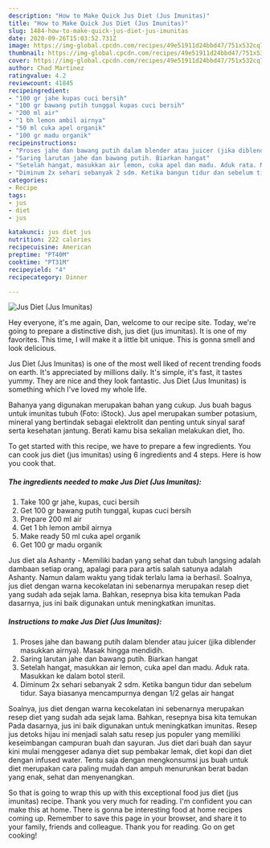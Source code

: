 ```yaml
---
description: "How to Make Quick Jus Diet (Jus Imunitas)"
title: "How to Make Quick Jus Diet (Jus Imunitas)"
slug: 1484-how-to-make-quick-jus-diet-jus-imunitas
date: 2020-09-26T15:03:52.731Z
image: https://img-global.cpcdn.com/recipes/49e51911d24bbd47/751x532cq70/jus-diet-jus-imunitas-foto-resep-utama.jpg
thumbnail: https://img-global.cpcdn.com/recipes/49e51911d24bbd47/751x532cq70/jus-diet-jus-imunitas-foto-resep-utama.jpg
cover: https://img-global.cpcdn.com/recipes/49e51911d24bbd47/751x532cq70/jus-diet-jus-imunitas-foto-resep-utama.jpg
author: Chad Martinez
ratingvalue: 4.2
reviewcount: 41845
recipeingredient:
- "100 gr jahe kupas cuci bersih"
- "100 gr bawang putih tunggal kupas cuci bersih"
- "200 ml air"
- "1 bh lemon ambil airnya"
- "50 ml cuka apel organik"
- "100 gr madu organik"
recipeinstructions:
- "Proses jahe dan bawang putih dalam blender atau juicer (jika diblender masukkan airnya). Masak hingga mendidih."
- "Saring larutan jahe dan bawang putih. Biarkan hangat"
- "Setelah hangat, masukkan air lemon, cuka apel dan madu. Aduk rata. Masukkan ke dalam botol steril."
- "Diminum 2x sehari sebanyak 2 sdm. Ketika bangun tidur dan sebelum tidur. Saya biasanya mencampurnya dengan 1/2 gelas air hangat"
categories:
- Recipe
tags:
- jus
- diet
- jus

katakunci: jus diet jus 
nutrition: 222 calories
recipecuisine: American
preptime: "PT40M"
cooktime: "PT31M"
recipeyield: "4"
recipecategory: Dinner

---
```



![Jus Diet (Jus Imunitas)](https://img-global.cpcdn.com/recipes/49e51911d24bbd47/751x532cq70/jus-diet-jus-imunitas-foto-resep-utama.jpg)

Hey everyone, it's me again, Dan, welcome to our recipe site. Today, we're going to prepare a distinctive dish, jus diet (jus imunitas). It is one of my favorites. This time, I will make it a little bit unique. This is gonna smell and look delicious.

Jus Diet (Jus Imunitas) is one of the most well liked of recent trending foods on earth. It's appreciated by millions daily. It's simple, it's fast, it tastes yummy. They are nice and they look fantastic. Jus Diet (Jus Imunitas) is something which I've loved my whole life.

Bahanya yang digunakan merupakan bahan yang cukup. Jus buah bagus untuk imunitas tubuh (Foto: iStock). Jus apel merupakan sumber potasium, mineral yang bertindak sebagai elektrolit dan penting untuk sinyal saraf serta kesehatan jantung. Berati kamu bisa sekalian melakukan diet, lho.


To get started with this recipe, we have to prepare a few ingredients. You can cook jus diet (jus imunitas) using 6 ingredients and 4 steps. Here is how you cook that.

<!--inarticleads1-->

##### The ingredients needed to make Jus Diet (Jus Imunitas):

1. Take 100 gr jahe, kupas, cuci bersih
1. Get 100 gr bawang putih tunggal, kupas cuci bersih
1. Prepare 200 ml air
1. Get 1 bh lemon ambil airnya
1. Make ready 50 ml cuka apel organik
1. Get 100 gr madu organik


Jus diet ala Ashanty - Memiliki badan yang sehat dan tubuh langsing adalah dambaan setiap orang, apalagi para para artis salah satunya adalah Ashanty. Namun dalam waktu yang tidak terlalu lama ia berhasil. Soalnya, jus diet dengan warna kecokelatan ini sebenarnya merupakan resep diet yang sudah ada sejak lama. Bahkan, resepnya bisa kita temukan Pada dasarnya, jus ini baik digunakan untuk meningkatkan imunitas. 

<!--inarticleads2-->

##### Instructions to make Jus Diet (Jus Imunitas):

1. Proses jahe dan bawang putih dalam blender atau juicer (jika diblender masukkan airnya). Masak hingga mendidih.
1. Saring larutan jahe dan bawang putih. Biarkan hangat
1. Setelah hangat, masukkan air lemon, cuka apel dan madu. Aduk rata. Masukkan ke dalam botol steril.
1. Diminum 2x sehari sebanyak 2 sdm. Ketika bangun tidur dan sebelum tidur. Saya biasanya mencampurnya dengan 1/2 gelas air hangat


Soalnya, jus diet dengan warna kecokelatan ini sebenarnya merupakan resep diet yang sudah ada sejak lama. Bahkan, resepnya bisa kita temukan Pada dasarnya, jus ini baik digunakan untuk meningkatkan imunitas. Resep jus detoks hijau ini menjadi salah satu resep jus populer yang memiliki keseimbangan campuran buah dan sayuran. Jus diet dari buah dan sayur kini mulai menggeser adanya diet sup pembakar lemak, diet kopi dan diet dengan infused water. Tentu saja dengan mengkonsumsi jus buah untuk diet merupakan cara paling mudah dan ampuh menurunkan berat badan yang enak, sehat dan menyenangkan. 

So that is going to wrap this up with this exceptional food jus diet (jus imunitas) recipe. Thank you very much for reading. I'm confident you can make this at home. There is gonna be interesting food at home recipes coming up. Remember to save this page in your browser, and share it to your family, friends and colleague. Thank you for reading. Go on get cooking!
